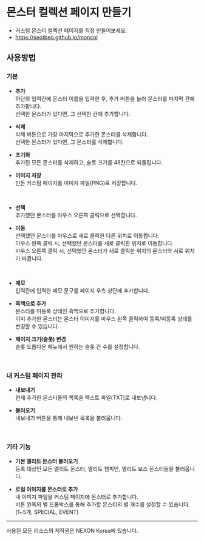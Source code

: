 # 몬스터 컬렉션 페이지 만들기

- 커스텀 몬스터 컬렉션 페이지를 직접 만들어보세요.
- <https://seotbeo.github.io/moncol>

## 사용방법

### 기본

- **추가**  
  하단의 입력칸에 몬스터 이름을 입력한 후, 추가 버튼을 눌러 몬스터를 마지막 칸에 추가합니다.  
  선택한 몬스터가 있다면, 그 선택한 칸에 추가합니다.
  
- **삭제**  
  삭제 버튼으로 가장 마지막으로 추가한 몬스터를 삭제합니다.  
  선택한 몬스터가 있다면, 그 몬스터를 삭제합니다.

- **초기화**  
  추가된 모든 몬스터를 삭제하고, 슬롯 크기를 48칸으로 되돌립니다.

- **이미지 저장**  
  만든 커스텀 페이지를 이미지 파일(PNG)로 저장합니다.
<br/>

- **선택**  
  추가했던 몬스터를 마우스 오른쪽 클릭으로 선택합니다.

- **이동**  
  선택했던 몬스터를 마우스로 새로 클릭한 다른 위치로 이동합니다.  
  마우스 왼쪽 클릭 시, 선택했던 몬스터를 새로 클릭한 위치로 이동합니다.  
  마우스 오른쪽 클릭 시, 선택했던 몬스터가 새로 클릭한 위치의 몬스터와 서로 위치가 바뀝니다.
<br/>

- **메모**  
  입력칸에 입력한 메모 문구를 페이지 우측 상단에 추가합니다.

- **흑백으로 추가**  
  몬스터를 미등록 상태인 흑백으로 추가합니다.  
  이미 추가한 몬스터는 몬스터 이미지를 마우스 왼쪽 클릭하여 등록/미등록 상태를 변경할 수 있습니다.

- **페이지 크기(슬롯) 변경**  
  슬롯 드롭다운 메뉴에서 원하는 슬롯 칸 수를 설정합니다.
<br/>

### 내 커스텀 페이지 관리

- **내보내기**  
  현재 추가한 몬스터들의 목록을 텍스트 파일(TXT)로 내보냅니다.

- **불러오기**  
  내보내기 버튼을 통해 내보낸 목록을 불러옵니다.
<br/>

### 기타 기능

- **기본 엘리트 몬스터 불러오기**  
  등록 대상인 모든 엘리트 몬스터, 엘리트 챔피언, 엘리트 보스 몬스터들을 불러옵니다.

- **로컬 이미지를 몬스터로 추가**  
  내 이미지 파일을 커스텀 페이지에 몬스터로 추가합니다.  
  버튼 왼쪽의 별 드롭박스를 통해 추가할 몬스터의 별 개수를 설정할 수 있습니다. (1~5개, SPECIAL, EVENT)
  
---
사용된 모든 리소스의 저작권은 NEXON Korea에 있습니다. 
